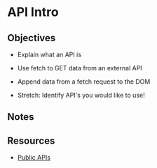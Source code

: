 # API Intro

## Objectives

- Explain what an API is
- Use fetch to GET data from an external API
- Append data from a fetch request to the DOM

- Stretch: Identify API's you would like to use!

## Notes

## Resources

- [Public APIs](https://github.com/toddmotto/public-apis#photography)